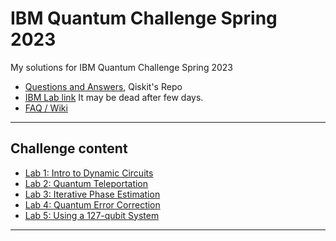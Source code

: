# IBM Quantum Challenge Spring 2023
My solutions for IBM Quantum Challenge Spring 2023

- [Questions and Answers](https://github.com/qiskit-community/ibm-quantum-challenge-spring-2023), Qiskit's Repo
- [IBM Lab link](https://challenges.quantum-computing.ibm.com/spring-2023#lab-1) It may be dead after few days.
- [FAQ / Wiki](https://github.com/qiskit-community/ibm-quantum-challenge-spring-2023/wiki)
___

## Challenge content
- [Lab 1: Intro to Dynamic Circuits](./Lab1/lab1.ipynb) 
- [Lab 2: Quantum Teleportation](./Lab2/lab2.ipynb) 
- [Lab 3: Iterative Phase Estimation](./Lab3/lab3.ipynb) 
- [Lab 4: Quantum Error Correction](./Lab4/lab4.ipynb)
- [Lab 5: Using a 127-qubit System](./Lab5/lab5.ipynb)
___

<!-- # WILL BE UPDATING AFTER CHALLENGE ENDS -->
